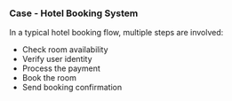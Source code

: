### Case - Hotel Booking System

In a typical hotel booking flow, multiple steps are involved:
- Check room availability
- Verify user identity
- Process the payment
- Book the room
- Send booking confirmation